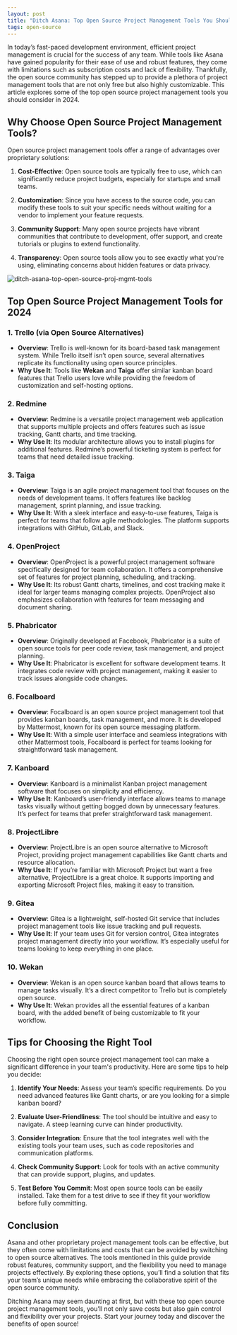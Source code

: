 ```yaml
---
layout: post
title: "Ditch Asana: Top Open Source Project Management Tools You Should Be Using"
tags: open-source
---
```

In today’s fast-paced development environment, efficient project management is crucial for the success of any team. While tools like Asana have gained popularity for their ease of use and robust features, they come with limitations such as subscription costs and lack of flexibility. Thankfully, the open source community has stepped up to provide a plethora of project management tools that are not only free but also highly customizable. This article explores some of the top open source project management tools you should consider in 2024.

## Why Choose Open Source Project Management Tools?

Open source project management tools offer a range of advantages over proprietary solutions:

1. **Cost-Effective**: Open source tools are typically free to use, which can significantly reduce project budgets, especially for startups and small teams.
   
2. **Customization**: Since you have access to the source code, you can modify these tools to suit your specific needs without waiting for a vendor to implement your feature requests.

3. **Community Support**: Many open source projects have vibrant communities that contribute to development, offer support, and create tutorials or plugins to extend functionality.

4. **Transparency**: Open source tools allow you to see exactly what you're using, eliminating concerns about hidden features or data privacy.

![ditch-asana-top-open-source-proj-mgmt-tools](ditch-asana-top-open-source-proj-mgmt-tools.jpg)

## Top Open Source Project Management Tools for 2024

### 1. **Trello (via Open Source Alternatives)**
   - **Overview**: Trello is well-known for its board-based task management system. While Trello itself isn’t open source, several alternatives replicate its functionality using open source principles.
   - **Why Use It**: Tools like **Wekan** and **Taiga** offer similar kanban board features that Trello users love while providing the freedom of customization and self-hosting options.

### 2. **Redmine**
   - **Overview**: Redmine is a versatile project management web application that supports multiple projects and offers features such as issue tracking, Gantt charts, and time tracking.
   - **Why Use It**: Its modular architecture allows you to install plugins for additional features. Redmine’s powerful ticketing system is perfect for teams that need detailed issue tracking.

### 3. **Taiga**
   - **Overview**: Taiga is an agile project management tool that focuses on the needs of development teams. It offers features like backlog management, sprint planning, and issue tracking.
   - **Why Use It**: With a sleek interface and easy-to-use features, Taiga is perfect for teams that follow agile methodologies. The platform supports integrations with GitHub, GitLab, and Slack.

### 4. **OpenProject**
   - **Overview**: OpenProject is a powerful project management software specifically designed for team collaboration. It offers a comprehensive set of features for project planning, scheduling, and tracking.
   - **Why Use It**: Its robust Gantt charts, timelines, and cost tracking make it ideal for larger teams managing complex projects. OpenProject also emphasizes collaboration with features for team messaging and document sharing.

### 5. **Phabricator**
   - **Overview**: Originally developed at Facebook, Phabricator is a suite of open source tools for peer code review, task management, and project planning.
   - **Why Use It**: Phabricator is excellent for software development teams. It integrates code review with project management, making it easier to track issues alongside code changes.

### 6. **Focalboard**
   - **Overview**: Focalboard is an open source project management tool that provides kanban boards, task management, and more. It is developed by Mattermost, known for its open source messaging platform.
   - **Why Use It**: With a simple user interface and seamless integrations with other Mattermost tools, Focalboard is perfect for teams looking for straightforward task management.

### 7. **Kanboard**
   - **Overview**: Kanboard is a minimalist Kanban project management software that focuses on simplicity and efficiency.
   - **Why Use It**: Kanboard’s user-friendly interface allows teams to manage tasks visually without getting bogged down by unnecessary features. It’s perfect for teams that prefer straightforward task management.

### 8. **ProjectLibre**
   - **Overview**: ProjectLibre is an open source alternative to Microsoft Project, providing project management capabilities like Gantt charts and resource allocation.
   - **Why Use It**: If you’re familiar with Microsoft Project but want a free alternative, ProjectLibre is a great choice. It supports importing and exporting Microsoft Project files, making it easy to transition.

### 9. **Gitea**
   - **Overview**: Gitea is a lightweight, self-hosted Git service that includes project management tools like issue tracking and pull requests.
   - **Why Use It**: If your team uses Git for version control, Gitea integrates project management directly into your workflow. It’s especially useful for teams looking to keep everything in one place.

### 10. **Wekan**
   - **Overview**: Wekan is an open source kanban board that allows teams to manage tasks visually. It’s a direct competitor to Trello but is completely open source.
   - **Why Use It**: Wekan provides all the essential features of a kanban board, with the added benefit of being customizable to fit your workflow.

## Tips for Choosing the Right Tool

Choosing the right open source project management tool can make a significant difference in your team's productivity. Here are some tips to help you decide:

1. **Identify Your Needs**: Assess your team’s specific requirements. Do you need advanced features like Gantt charts, or are you looking for a simple kanban board?
  
2. **Evaluate User-Friendliness**: The tool should be intuitive and easy to navigate. A steep learning curve can hinder productivity.

3. **Consider Integration**: Ensure that the tool integrates well with the existing tools your team uses, such as code repositories and communication platforms.

4. **Check Community Support**: Look for tools with an active community that can provide support, plugins, and updates.

5. **Test Before You Commit**: Most open source tools can be easily installed. Take them for a test drive to see if they fit your workflow before fully committing.

## Conclusion

Asana and other proprietary project management tools can be effective, but they often come with limitations and costs that can be avoided by switching to open source alternatives. The tools mentioned in this guide provide robust features, community support, and the flexibility you need to manage projects effectively. By exploring these options, you’ll find a solution that fits your team’s unique needs while embracing the collaborative spirit of the open source community. 

Ditching Asana may seem daunting at first, but with these top open source project management tools, you’ll not only save costs but also gain control and flexibility over your projects. Start your journey today and discover the benefits of open source!